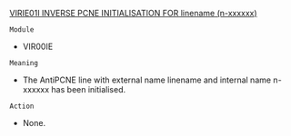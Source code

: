[VIRIE01I INVERSE PCNE INITIALISATION FOR linename (n-xxxxxx)](https://virtel.readthedocs.io/en/latest/manuals/virtel/Virtel459MG/messages.html?highlight=VIRIE01I#VIRIE01I)

`Module`
- VIR00IE

`Meaning`
- The AntiPCNE line with external name linename and internal name n-xxxxxx has been initialised.

`Action`
- None.

